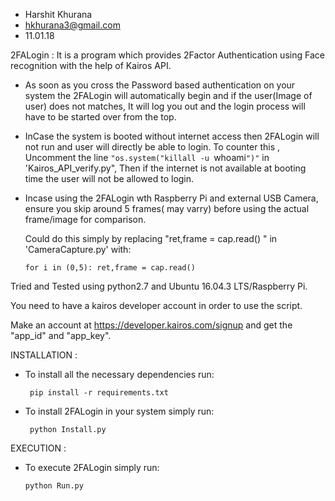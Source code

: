 * Harshit Khurana
* hkhurana3@gmail.com
* 11.01.18


2FALogin : It is a program which provides 2Factor Authentication using Face recognition with the help of Kairos API.


* As soon as you cross the Password based authentication on your system the 2FALogin will automatically begin and if the user(Image of user) does not matches, It will log you out and the login process will have to be started over from the top.

* InCase the system is booted without internet access then 2FALogin will not run and user will directly be able to login.
  To counter this , Uncomment the line `"os.system("killall -u `whoami`")"` in 'Kairos_API_verify.py", Then if the internet is not available at booting time the user will not be allowed to login.

* Incase using the 2FALogin wth Raspberry Pi and external USB Camera, ensure you skip around 5 frames( may varry) before using the actual frame/image for comparison.
  
  Could do this simply by replacing "ret,frame = cap.read() " in 'CameraCapture.py' with:
  	
  	`for i in (0,5):
  		ret,frame = cap.read() `

Tried and Tested using python2.7 and Ubuntu 16.04.3 LTS/Raspberry Pi.

You need to have a kairos developer account in order to use the script.

Make an account at https://developer.kairos.com/signup and get the "app_id" and "app_key".

INSTALLATION :

* To install all the necessary dependencies run:

	` pip install -r requirements.txt`	
 
* To install 2FALogin in your system simply run:

	` python Install.py`

EXECUTION :

* To execute 2FALogin simply run:

	 ` python Run.py `
